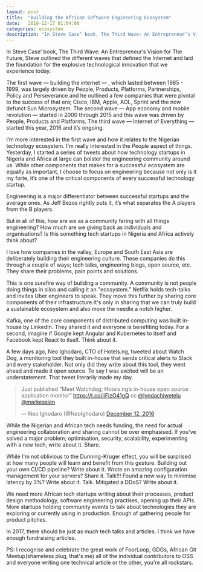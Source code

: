 ```yaml
---
layout: post
title:  "Building the African Software Engineering Ecosystem"
date:   2016-12-17 01:04:00
categories: ecosystem
description: "In Steve Case’ book, The Third Wave: An Entrepreneur’s Vision for The Future, Steve outlined the different waves that defined the Internet and laid the foundation for the explosive technological innovation that we experience today"
---
```


In Steve Case’ book, The Third Wave: An Entrepreneur’s Vision for The Future, Steve outlined the different waves that defined the Internet and laid the foundation for the explosive technological innovation that we experience today. 

The first wave — building the internet — , which lasted between 1985 - 1999, was largely driven by People, Products, Platforms, Partnerships, Policy and Perseverance and he outlined a few companies that were pivotal to the success of that era; Cisco, IBM, Apple, AOL, Sprint and the now defunct Sun Microsystem. The second wave — App economy and mobile revolution — started in 2000 through 2015 and this wave was driven by People, Products and Platforms. The third wave — Internet of Everything — started this year, 2016 and it’s ongoing. 

I’m more interested in the first wave and how it relates to the Nigerian technology ecosystem. I'm really interested in the *People* aspect of things. Yesterday, I started a series of tweets about how technology startups in Nigeria and Africa at large can bolster the engineering community around us. While other components that makes for a successful ecosystem are equally as important, I choose to focus on engineering because not only is it my forte, it’s one of the critical components of every successful technology startup. 

Engineering is a major differentiator between successful startups and the average ones. As Jeff Bezos rightly puts it, it’s what separates the A players from the B players. 

But in all of this, how are we as a community faring with all things engineering? How much are we giving back as individuals and organisations? Is this something tech startups in Nigeria and Africa actively think about? 

I love how companies in the valley, Europe and South East Asia are deliberately building their engineering culture. These companies do this through a couple of ways; tech talks, engineering blogs, open source, etc. They share their problems, pain points and solutions. 

This is one surefire way of building a community. A community is not people doing things in silos and calling it an "ecosystem.” Netflix holds tech-talks and invites Uber engineers to speak. They move this further by sharing core components of their infrastructure.It's only in sharing that we can truly build a sustainable ecosystem and also move the needle a notch higher.

Kafka, one of the core components of distributed computing was built in-house by LinkedIn. They shared it and everyone is benefiting today. For a second, imagine if Google kept Angular and Kubernetes to itself and Facebook kept React to itself. Think about it.

A few days ago, Neo Ighodaro, CTO of Hotels.ng, tweeted about Watch Dog, a monitoring tool they built in-house that sends critical alerts to Slack and every stakeholder. Not only did they write about this tool, they went ahead and made it open source. To say I was excited will be an understatement. That tweet literarily made my day.

<blockquote class="twitter-tweet" data-partner="tweetdeck"><p lang="en" dir="ltr">Just published “Meet Watchdog; Hotels.ng’s in-house open source application monitor” <a href="https://t.co/iiFizO41gQ">https://t.co/iiFizO41gQ</a> cc <a href="https://twitter.com/lyndachiwetelu">@lyndachiwetelu</a> <a href="https://twitter.com/markessien">@markessien</a></p>&mdash; Neo Ighodaro (@NeoIghodaro) <a href="https://twitter.com/NeoIghodaro/status/808205822450868224">December 12, 2016</a></blockquote>
<script async src="//platform.twitter.com/widgets.js" charset="utf-8"></script>

While the Nigerian and African tech needs funding, the need for actual engineering collaboration and sharing cannot be over emphasised. If you've solved a major problem; optimisation, security, scalability, experimenting with a new tech, write about it. Share.

While I'm not oblivious to the Dunning-Kruger effect, you will be surprised at how many people will learn and benefit from this gesture. Building out your own CI/CD pipeline? Write about it. Wrote an amazing configuration management for your servers? Share it. Talk!!! Found a new way to minimise latency by 3%? Write about it. Talk. Mitigated a DDoS? Write about it.

We need more African tech startups writing about their processes, product design methodology, software engineering practises, opening up their APIs. More startups holding community events to talk about technologies they are exploring or currently using in production. Enough of gathering people for product pitches. 

In 2017, there should be just as much tech talks and articles. I think we have enough fundraising articles.

PS: I recognise and celebrate the great work of FoorLoop, GDGs, African Git Meetup(shameless plug, that's me) all of the individual contributors to OSS and everyone writing one technical article or the other, you're all rockstars. 
